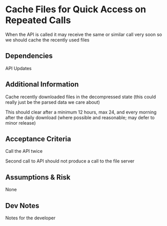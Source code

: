 # Cache Files for Quick Access on Repeated Calls

When the API is called it may receive the same or similar call very soon so we should cache the recently used files

## Dependencies

API Updates

## Additional Information

Cache recently downloaded files in the decompressed state (this could really just be the parsed data we care about)

This should clear after a minimum 12 hours, max 24, and every morning after the daily download (where possible and reasonable; may defer to minor release)

## Acceptance Criteria

Call the API twice

Second call to API should not produce a call to the file server

## Assumptions & Risk

None

## Dev Notes

Notes for the developer